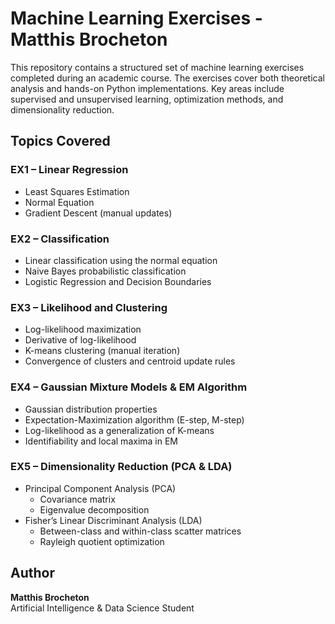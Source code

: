 # Machine Learning Exercises - Matthis Brocheton

This repository contains a structured set of machine learning exercises completed during an academic course. The exercises cover both theoretical analysis and hands-on Python implementations. Key areas include supervised and unsupervised learning, optimization methods, and dimensionality reduction.

## Topics Covered

### EX1 – Linear Regression
- Least Squares Estimation
- Normal Equation
- Gradient Descent (manual updates)

### EX2 – Classification
- Linear classification using the normal equation
- Naive Bayes probabilistic classification
- Logistic Regression and Decision Boundaries

### EX3 – Likelihood and Clustering
- Log-likelihood maximization
- Derivative of log-likelihood
- K-means clustering (manual iteration)
- Convergence of clusters and centroid update rules

### EX4 – Gaussian Mixture Models & EM Algorithm
- Gaussian distribution properties
- Expectation-Maximization algorithm (E-step, M-step)
- Log-likelihood as a generalization of K-means
- Identifiability and local maxima in EM

### EX5 – Dimensionality Reduction (PCA & LDA)
- Principal Component Analysis (PCA)
  - Covariance matrix
  - Eigenvalue decomposition
- Fisher’s Linear Discriminant Analysis (LDA)
  - Between-class and within-class scatter matrices
  - Rayleigh quotient optimization

## Author
**Matthis Brocheton**  
Artificial Intelligence & Data Science Student